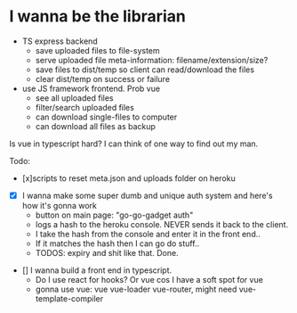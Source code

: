 # I wanna be the librarian

- TS express backend
  - save uploaded files to file-system
  - serve uploaded file meta-information: filename/extension/size?
  - save files to dist/temp so client can read/download the files
  - clear dist/temp on success or failure
- use JS framework frontend. Prob vue
  - see all uploaded files
  - filter/search uploaded files
  - can download single-files to computer
  - can download all files as backup

Is vue in typescript hard? I can think of one way to find out my man.

Todo:
- [x]scripts to reset meta.json and uploads folder on heroku
- [x] I wanna make some super dumb and unique auth system and here's how it's gonna work
  - button on main page: "go-go-gadget auth"
  - logs a hash to the heroku console. NEVER sends it back to the client.
  - I take the hash from the console and enter it in the front end..
  - If it matches the hash then I can go do stuff..
  - TODOS: expiry and shit like that. Done.
- [] I wanna build a front end in typescript.
  - Do I use react for hooks? Or vue cos I have a soft spot for vue
  - gonna use vue: vue vue-loader vue-router, might need vue-template-compiler
